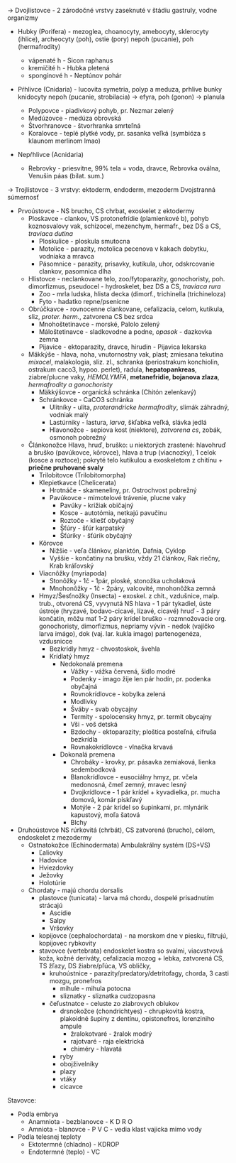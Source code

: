 -> Dvojlístovce - 2 zárodočné vrstvy zaseknuté v štádiu gastruly, vodne organizmy

- Hubky (Porifera) - mezoglea, choanocyty, amebocyty, sklerocyty (ihlice), archeocyty (poh), ostie (pory)
	nepoh (pucanie), poh (hermafrodity)
	- vápenaté h - Sicon raphanus
	- kremičité h - Hubka pletená
	- spongínové h - Neptúnov pohár
		
- Pŕhlivce (Cnidaria) - lucovita symetria, polyp a meduza, prhlive bunky knidocyty
	nepoh (pucanie, strobilacia) -> efyra, poh (gonon) -> planula
	- Polypovce - piadivkový pohyb, pr. Nezmar zelený
	- Medúzovce - medúza obrovská
	- Štvorhranovce - štvorhranka smrteľná
	- Koralovce - teplé plytké vody, pr. sasanka veľká (symbióza s klaunom merlinom lmao)
	
- Nepŕhlivce (Acnidaria)
	- Rebrovky - priesvitne, 99% tela = voda, dravce, Rebrovka oválna, Venušin páas (bilat. sum.)

-> Trojlístovce - 3 vrstvy: ektoderm, endoderm, mezoderm
Dvojstranná súmernosť
- Prvoústovce - NS brucho, CS chrbat, exoskelet z ektodermy
	- Ploskavce - clankov, VS protonefrídie (plamienkové b), pohyb koznosvalovy vak, schizocel, mezenchym, hermafr., bez DS a CS, *traviaca dutina*
		- Ploskulice - ploskula smutocna
		- Motolice - parazity, motolica pecenova v kakach dobytku, vodniaka a mravca
		- Pásomnice - parazity, prisavky, kutikula, uhor, odskrcovanie clankov, pasomnica dlha
	- Hlistovce - neclankovane telo, zoo/fytoparazity, gonochoristy, poh. dimorfizmus, pseudocel - hydroskelet, bez DS a CS, *traviaca rura*
		- Zoo - mrla ludska, hlista decka (dimorf., trichinella (trichineloza)
		- Fyto - hadatko repne/psenicne
	- Obrúčkavce - rovnocenne clankovane, cefalizacia, celom, kutikula, sliz, *proter. herm.*, zatvorena CS bez srdca
		- Mnohoštetinavce - morské, Palolo zelený
		- Máloštetinavce - sladkovodne a podne, *opasok* - dazkovka zemna
		- Pijavice - ektoparazity, dravce, hirudin - Pijavica lekarska
	- Mäkkýše - hlava, noha, vnutornostny vak, plast; zmiesana tekutina *mixocel*, malakologia, sliz. zl., schranka (periostrakum konchiolin, ostrakum caco3, hypoo. perlet), radula, **hepatopankreas**, ziabre/plucne vaky, *HEMOLYMFA*, **metanefridie, bojanova zlaza**, *hermafrodity a gonochoristy*
		- Mäkkýšovce - organická schránka (Chitón zelenkavý)
		- Schránkovce - CaCO3 schránka
			- Ulitníky - ulita, *proterandricke hermafrodity*, slimák záhradný, vodniak malý
			- Lastúrniky - lastura, *larva*, škľabka veľká, slávka jedlá
			- Hlavonožce - sepiova kost (niektore), *zatvorena cs*, zobák, osmonoh pobrežný
	- Článkonožce 
		Hlava, hruď, bruško: u niektorých zrastené: hlavohruď a bruško (pavúkovce, kôrovce), hlava a trup (viacnozky), 1 celok (kosce a roztoce); pokryté telo kutikulou a exoskeletom z chitínu + **priečne pruhované svaly**
		- Trilobitovce (Trilobitomorpha)
		- Klepietkavce (Chelicerata)
			- Hrotnáče - skameneliny, pr. Ostrochvost pobrežný
			- Pavúkovce - mimotelové trávenie, plucne vaky
				- Pavúky - križiak običajný
				- Kosce - autotómia, netkajú pavučinu
				- Roztoče - kliešť obyčajný
				- Šťúry - šťúr karpatský
				- Šťúriky - šťúrik obyčajný
		- Kôrovce
			- Nižšie - veľa článkov, planktón, Dafnia, Cyklop
			- Vyššie - končatiny na brušku, vždy 21 článkov, Rak riečny, Krab kráľovský
		- Viacnôžky (myriapoda)
			- Stonôžky - 1č - 1pár, ploské, stonožka ucholaková
			- Mnohonôžky - 1č - 2páry, valcovité, mnohonôžka zemná
		- Hmyz/Šesťnožky (Insecta) - exoskel. z chit., vzdušnice, malp. trub., otvorená CS, vyvynutá NS
			hlava - 1 pár tykadiel, úste ústroje (hryzavé, bodavo-cicavé, lízavé, cicavé)
			hruď - 3 páry končatín, môžu mať 1-2 páry krídel
			bruško - rozmnožovacie org.
			gonochoristy, dimorfizmus, nepriamy vývin - nedok (vajíčko larva imágo), dok (vaj. lar. kukla imago)
			partenogenéza, vzdusnicce
			- Bezkrídly hmyz - chvostoskok, švehla
			- Krídlatý hmyz
				- Nedokonalá premena
					- Vážky - vážka červená, šidlo modré
					- Podenky - imago žije len pár hodín, pr. podenka obyčajná
					- Rovnokrídlovce - kobylka zelená
					- Modlivky 
					- Šváby - svab obycajny
					- Termity - spolocensky hmyz, pr. termit obycajny
					- Vši - voš detská
					- Bzdochy - ektoparazity; ploštica posteľná, cifruša bezkrídla
					- Rovnakokrídlovce - vlnačka krvavá
				- Dokonalá premena
					- Chrobáky - krovky, pr. pásavka zemiaková, lienka sedembodková
					- Blanokrídlovce - eusociálny hmyz, pr. včela medonosná, čmeľ zemný, mravec lesný
					- Dvojkrídlovce - 1 pár krídel + kyvadielka, pr. mucha domová, komár piskľavý
					- Motýle - 2 pár krídel so šupinkami, pr. mlynárik kapustový, moľa šatová
					- Blchy
- Druhoústovce
	NS rúrkovitá (chrbát), CS zatvorená (brucho), célom, endoskelet z mezodermy
	- Ostnatokožce (Echinodermata)
		Ambulakrálny systém (DS+VS)
		- Ľaliovky
		- Hadovice
		- Hviezdovky
		- Ježovky
		- Holotúrie
	- Chordaty - majú chordu dorsalis
		- plastovce (tunicata) - larva má chordu, dospelé prisadnutím strácajú
			- Ascídie
			- Salpy
			- Vršovky
		- kopijovce (cephalochordata) - na morskom dne v piesku, filtrujú, kopijovec rybkovity
		- stavovce (vertebrata)
			endoskelet kostra so svalmi, viacvstvová koža, kožné deriváty, cefalizacia mozog + lebka, zatvorená CS, TS žľazy, DS žiabre/pľúca, VS obličky, 
			- kruhoústnice - parazity/predatory/detritofagy, chorda, 3 casti mozgu, pronefros
				- mihule - mihula potocna
				- sliznatky - sliznatka cudzopasna
			- čeľustnatce - celuste zo ziabrovych oblukov
				- drsnokožce (chondrichtyes) - chrupkovitá kostra, plakoidné šupiny z dentínu, opistonefros, lorenziniho ampule
					- žralokotvaré - žralok modrý
					- rajotvaré - raja elektrická
					- chiméry - hlavatá
				- ryby
				- obojživelníky
				- plazy
				- vtáky
				- cicavce

Stavovce:
- Podla embrya
	- Anamniota - bezblanovce - K D R O
	- Amniota - blanovce - P V C - vedia klast vajicka mimo vody
- Podla telesnej teploty
	- Ektotermné (chladno) - KDROP
	- Endotermné (teplo) - VC
